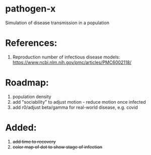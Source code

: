 # pathogen-x
 Simulation of disease transmission in a population

# References:
1. Reproduction number of infectious disease models: https://www.ncbi.nlm.nih.gov/pmc/articles/PMC6002118/

# Roadmap:
1. population density
2. add "sociability" to adjust motion - reduce motion once infected
3. add r0/adjust beta/gamma for real-world disease, e.g. covid

# Added:
1. ~~add time to recovery~~
2. ~~color map of dot to show stage of infection~~